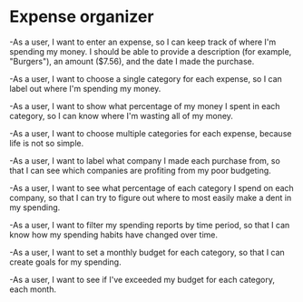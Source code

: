 Expense organizer
==================
-As a user, I want to enter an expense, so I can keep track of where I'm spending my money. I should be able to provide a description (for example, "Burgers"), an amount ($7.56), and the date I made the purchase.

-As a user, I want to choose a single category for each expense, so I can label out where I'm spending my money.

-As a user, I want to show what percentage of my money I spent in each category, so I can know where I'm wasting all of my money.

-As a user, I want to choose multiple categories for each expense, because life is not so simple.

-As a user, I want to label what company I made each purchase from, so that I can see which companies are profiting from my poor budgeting.

-As a user, I want to see what percentage of each category I spend on each company, so that I can try to figure out where to most easily make a dent in my spending.

-As a user, I want to filter my spending reports by time period, so that I can know how my spending habits have changed over time.

-As a user, I want to set a monthly budget for each category, so that I can create goals for my spending.

-As a user, I want to see if I've exceeded my budget for each category, each month.
